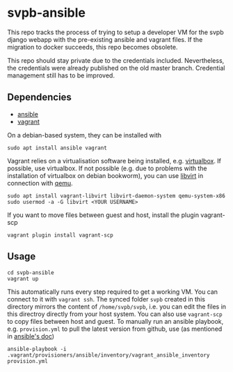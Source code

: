 svpb-ansible
============

This repo tracks the process of trying to setup a developer VM for the svpb
django webapp with the pre-existing ansible and vagrant files.
If the migration to docker succeeds, this repo becomes obsolete.

This repo should stay private due to the credentials included.
Nevertheless, the credentials were already published on the old master branch.
Credential management still has to be improved.

Dependencies
------------
* [ansible](https://docs.ansible.com/ansible/latest/installation_guide/intro_installation.html)
* [vagrant](https://developer.hashicorp.com/vagrant/downloads)

On a debian-based system, they can be installed with
```
sudo apt install ansible vagrant
```
Vagrant relies on a virtualisation software being installed, e.g. [virtualbox](https://www.virtualbox.org/).
If possible, use virtualbox.
If not possible (e.g. due to problems with the installation of virtualbox on debian bookworm), you can use [libvirt](https://vagrant-libvirt.github.io/vagrant-libvirt/installation.html#ubuntu--debian) in connection with [qemu](https://packages.debian.org/bookworm/qemu-system-x86).
```
sudo apt install vagrant-libvirt libvirt-daemon-system qemu-system-x86
sudo usermod -a -G libvirt <YOUR USERNAME>
```

If you want to move files between guest and host, install the plugin vagrant-scp
```
vagrant plugin install vagrant-scp
```

Usage
-----
```
cd svpb-ansible
vagrant up
```
This automatically runs every step required to get a working VM.
You can connect to it with ```vagrant ssh```.
The synced folder `svpb` created in this directory mirrors the content of `/home/svpb/svpb`, i.e. you can edit the files in this directroy directly from your host system.
You can also use `vagrant-scp` to copy files between host and guest.
To manually run an ansible playbook, e.g. `provision.yml` to pull the latest version from github, use (as mentioned in [ansible's doc](https://docs.ansible.com/ansible/latest/scenario_guides/guide_vagrant.html#running-ansible-manually))
```
ansible-playbook -i .vagrant/provisioners/ansible/inventory/vagrant_ansible_inventory provision.yml
```
